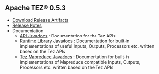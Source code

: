 <!--
   Licensed to the Apache Software Foundation (ASF) under one or more
   contributor license agreements.  See the NOTICE file distributed with
   this work for additional information regarding copyright ownership.
   The ASF licenses this file to You under the Apache License, Version 2.0
   (the "License"); you may not use this file except in compliance with
   the License.  You may obtain a copy of the License at

       http://www.apache.org/licenses/LICENSE-2.0

   Unless required by applicable law or agreed to in writing, software
   distributed under the License is distributed on an "AS IS" BASIS,
   WITHOUT WARRANTIES OR CONDITIONS OF ANY KIND, either express or implied.
   See the License for the specific language governing permissions and
   limitations under the License.
-->

<head><title>Apache TEZ&reg; 0.5.3</title></head>

Apache TEZ&reg; 0.5.3
----------------

- [Download Release Artifacts](http://archive.apache.org/dist/tez/0.5.3/)
- [Release Notes](0.5.3/release-notes.txt)
- Documentation
    - [API Javadocs](0.5.3/tez-api-javadocs/index.html) : Documentation for the Tez APIs
    - [Runtime Library Javadocs](0.5.3/tez-runtime-library-javadocs/index.html) : Documentation for built-in implementations of useful Inputs, Outputs, Processors etc. written based on the Tez APIs 
    - [Tez Mapreduce Javadocs](0.5.3/tez-mapreduce-javadocs/index.html) : Documentation for built-in implementations of Mapreduce compatible Inputs, Outputs, Processors etc. written based on the Tez APIs 

